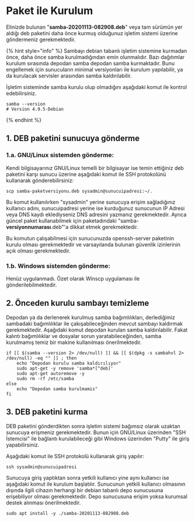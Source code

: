 # Paket ile Kurulum

Elinizde bulunan "**samba-20201113-082908.deb**" veya tam sürümün yer aldığı deb paketini daha önce kurmuş olduğunuz işletim sistemi üzerine göndermeniz gerekmektedir.

{% hint style="info" %}
Sambayı debian tabanlı işletim sistemine kurmadan önce, daha önce samba kurulmadığından emin olunmalıdır. Bazı dağıtımlar kurulum sırasında depodan samba depodan samba kurmaktadır. Bunu engellemek için sunucuların minimal versiyonları ile kurulum yapılabilir, ya da kurulacak servisler arasından samba kaldırılabilir.

İşletim sisteminde samba kurulu olup olmadığını aşağıdaki komut ile kontrol edebilirsiniz.

```text
samba --version
# Version 4.9.5-Debian
```
{% endhint %}

## 1. DEB paketini sunucuya gönderme

### 1.a. GNU/Linux sistemden gönderme:

Kendi bilgisayarınız GNU/Linux temelli bir bilgisayar ise temin ettiğiniz deb paketini karşı sunucu üzerine aşağıdaki komut ile SSH protokolünü kullanarak gönderebilirsiniz:

```text
scp samba-paketversiyonu.deb sysadmin@sunucuipadresi:~/.
```

Bu komut kullanılırken "sysadmin" yerine sunucuya erişim sağladığınız kullanıcı adını, sunucuipadresi yerine ise kurduğunuz sunucunun IP Adresi veya DNS kaydı eklediyseniz DNS adresini yazmanız gerekmektedir. Ayrıca güncel paket kullanabilmek için paketadındaki "samba-**versiyonnumarası**.deb"'a dikkat etmek gerekmektedir.

Bu komutun çalışabilmesi için sunucunuzda openssh-server paketinin kurulu olması gerekmektedir ve varsayılanda bulunan güvenlik izinlerinin açık olması gerekmektedir.

### 1.b. Windows sistemden gönderme:

Henüz uygulanmadı. Özet olarak Winscp uygulaması ile gönderilebilmektedir.

## 2. Önceden kurulu sambayı temizleme

Depodan ya da derlenerek kurulmuş samba bağımlılıkları, derlediğimiz sambadaki bağımlılıklar ile çakışabileceğinden mevcut sambayı kaldırmak gerekmektedir. Aşağıdaki komut depodan kurulan samba kaldırılabilir. Fakat kalıntı bağımlılıklar ve dosyalar sorun yaratabileceğinden, samba kurulmamış temiz bir makine kullanılması önerilmektedir.

```text
if [[ $(samba --version 2> /dev/null) ]] && [[ $(dpkg -s sambahvl 2> /dev/null) -eq "" ]] ; then 
    echo "Depodan kurulu samba kaldırılıyor"
    sudo apt-get -y remove 'samba*[^deb]'
    sudo apt-get autoremove -y
    sudo rm -rf /etc/samba
else 
    echo "Depodan samba kurulmamis"
fi
```

## 3. DEB paketini kurma

DEB paketini gönderdikten sonra işletim sistemi bağımsız olarak uzaktan sunucuya erişmeniz gerekmektedir. Bunun için GNU/Linux üzerinden "SSH İstemcisi" ile bağlantı kurulabileceği gibi Windows üzerinden "Putty" ile giriş yapabilirsiniz.

Aşağıdaki komut ile SSH protokolü kullanarak giriş yapılır:

```text
ssh sysadmin@sunucuipadresi
```

Sunucuya giriş yaptıktan sonra yetkili kullanıcı yine aynı kullanıcı ise aşağıdaki komut ile kurulum başlatılır. Sunucunun yetkili kullanıcı olmasının dışında ilgili cihazın herhangi bir debian tabanlı depo sunucusuna erişebiliyor olması gerekmektedir. Depo sunucusuna erişim yoksa kurumsal destek alınması önerilmektedir.

```text
sudo apt install -y ./samba-20201113-082908.deb
```

